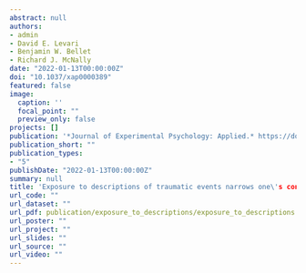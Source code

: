 ```yaml
---
abstract: null
authors:
- admin
- David E. Levari
- Benjamin W. Bellet
- Richard J. McNally
date: "2022-01-13T00:00:00Z"
doi: "10.1037/xap0000389"
featured: false
image:
  caption: ''
  focal_point: ""
  preview_only: false
projects: []
publication: '*Journal of Experimental Psychology: Applied.* https://doi.org/10.1037/xap0000389'
publication_short: ""
publication_types:
- "5"
publishDate: "2022-01-13T00:00:00Z"
summary: null
title: 'Exposure to descriptions of traumatic events narrows one\'s concept of trauma'
url_code: ""
url_dataset: ""
url_pdf: publication/exposure_to_descriptions/exposure_to_descriptions.pdf
url_poster: ""
url_project: ""
url_slides: ""
url_source: ""
url_video: ""
---
```

